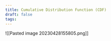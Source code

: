 ```yaml
---
title: Cumulative Distribution Function (CDF)
draft: false
tags:
---
```


![[Pasted image 20230428155805.png]]



